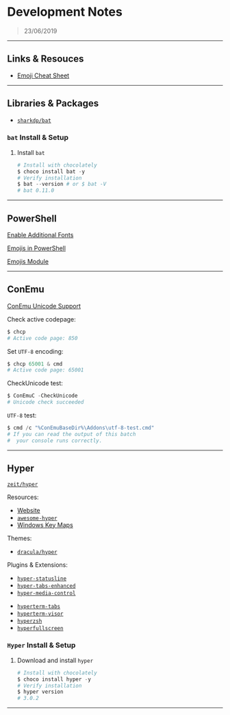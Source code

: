 # Development Notes

> 23/06/2019

---

## Links & Resouces

- [Emoji Cheat Sheet](https://www.webfx.com/tools/emoji-cheat-sheet/)

---

## Libraries & Packages

- [`sharkdp/bat`](https://github.com/sharkdp/bat)

### `bat` Install & Setup

1. Install `bat`

    ```powershell
    # Install with chocolately
    $ choco install bat -y
    # Verify installation
    $ bat --version # or $ bat -V
    # bat 0.11.0
    ```

---

## PowerShell

[Enable Additional Fonts](https://www.howtogeek.com/howto/windows-vista/stupid-geek-tricks-enable-more-fonts-for-the-windows-command-prompt/)

[Emojis in PowerShell](https://artofshell.com/2016/04/emojis-in-powershell-yes/)

[Emojis Module](https://www.powershellgallery.com/packages/Emojis/0.1)

---

## ConEmu

[ConEmu Unicode Support](https://conemu.github.io/en/UnicodeSupport.html)

Check active codepage:

```powershell
$ chcp
# Active code page: 850
```

Set `UTF-8` encoding:

```powershell
$ chcp 65001 & cmd
# Active code page: 65001
```

CheckUnicode test:

```powershell
$ ConEmuC -CheckUnicode
# Unicode check succeeded
```

`UTF-8` test:

```powershell
$ cmd /c "%ConEmuBaseDir%\Addons\utf-8-test.cmd"
# If you can read the output of this batch
#  your console runs correctly.
```

---

## Hyper

[`zeit/hyper`](https://github.com/zeit/hyper)

Resources:

- [Website](https://hyper.is/)
- [`awesome-hyper`](https://github.com/bnb/awesome-hyper)
- [Windows Key Maps](https://github.com/zeit/hyper/blob/master/app/keymaps/win32.json)

Themes:

- [`dracula/hyper`](https://github.com/dracula/hyper)

Plugins & Extensions:

- [`hyper-statusline`](https://github.com/henrikdahl/hyper-statusline)
- [`hyper-tabs-enhanced`](https://github.com/henrikdahl/hyper-tabs-enhanced)
- [`hyper-media-control`](https://github.com/OrionNebula/hyper-media-control)

[]()

- [`hyperterm-tabs`](https://github.com/patrik-piskay/hyperterm-tabs)
- [`hyperterm-visor`](https://github.com/cwspear/hyperterm-visor)
- [`hyperzsh`](https://github.com/tylerreckart/hyperzsh)
- [`hyperfullscreen`](https://github.com/simonmeusel/hyperfullscreen)

### `Hyper` Install & Setup

1. Download and install `hyper`

    ```powershell
    # Install with chocolately
    $ choco install hyper -y
    # Verify installation
    $ hyper version
    # 3.0.2
    ```

---
